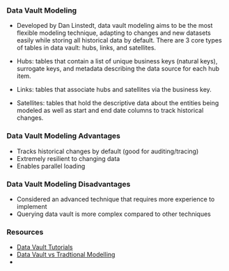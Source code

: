 ### Data Vault Modeling
- Developed by Dan Linstedt, data vault modeling aims to be the most flexible modeling technique, adapting to changes and new datasets easily while storing all historical data by default. There are 3 core types of tables in data vault: hubs, links, and satellites.

- Hubs: tables that contain a list of unique business keys (natural keys), surrogate keys, and metadata describing the data source for each hub item.
- Links: tables that associate hubs and satellites via the business key.
- Satellites: tables that hold the descriptive data about the entities being modeled as well as start and end date columns to track historical changes.

### Data Vault Modeling Advantages
- Tracks historical changes by default (good for auditing/tracing)
- Extremely resilient to changing data
- Enables parallel loading

### Data Vault Modeling Disadvantages
- Considered an advanced technique that requires more experience to implement
- Querying data vault is more complex compared to other techniques


### Resources
- [Data Vault Tutorials](https://www.youtube.com/watch?v=XROtSVXbTvs)
- [Data Vault vs Tradtional Modelling](https://www.youtube.com/watch?v=D914nNWGP6E)
- 